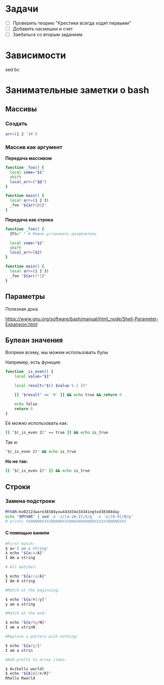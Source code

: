 # Задачи

- [ ] Проверить теорию "Крестики всегда ходят первыми"
- [ ] Добавить насмешки и счет
- [ ] Заебаться со вторым заданием

# Зависимости

sed
bc

# Занимательные заметки о bash

## Массивы

### Создать

```bash
arr=(1 2 '34')
```

### Массив как аргумент

**Передача массивом**

```bash
function _foo() {
  local some="$1"
  shift
  local_arr=("$@")
}

function main() {
  local arr=(1 2 3)
  _foo "${arr[@]}"
}
```

**Передача как строка**

```bash
function _foo() {
  IFS=" " # Можно установить разделитель

  local some="$1"
  shift
  local_arr=($2)
}

function main() {
  local arr=(1 2 3)
  _foo "${arr[*]}"
}
```

## Параметры

Полезная дока

https://www.gnu.org/software/bash/manual/html_node/Shell-Parameter-Expansion.html

## Булеан значения

Вопреки всему, мы можем использовать булы

Например, есть функция:

```bash
function _is_even() {
    local value="$1"

    local result="$(( $value % 2 ))"

    [[ "$result" == '0' ]] && echo true && return 0

    echo false
    return 0
}
```

Её можно использовать как:

```bash
[[ "$(_is_even 2)" == true ]] && echo is_true
```

Так и:

```bash
"$(_is_even 2)" && echo is_true
```

**Но не так:**

```bash
[[ "$(_is_even 2)" ]] && echo is_true
```

## Строки

### Замена подстроки

```bash
MYVAR=ho02123ware38384you443d34o3434ingtod38384day
echo "$MYVAR" | sed -e 's/[a-zA-Z]/X/g' -e 's/[0-9]/N/g'
# prints XXNNNNNXXXXNNNNNXXXNNNXNNXNNNNXXXXXXNNNNNXXX
```

#### С помощью ванили

```bash
#First match:
$ a='I am a string'
$ echo "${a/a/A}"
I Am a string

# All matches:

$ echo "${a//a/A}"
I Am A string

#Match at the beginning:

$ echo "${a/#I/y}"
y am a string

#Match at the end:

$ echo "${a/%g/N}"
I am a strinN

#Replace a pattern with nothing:

$ echo "${a/g/}"
I am a strin

#Add prefix to array items:

$ A=(hello world)
$ echo "${A[@]/#/R}"
Rhello Rworld
```
